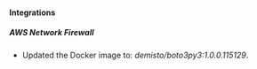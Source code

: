 
#### Integrations

##### AWS Network Firewall


- Updated the Docker image to: *demisto/boto3py3:1.0.0.115129*.
